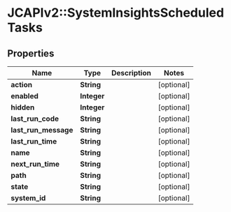 # JCAPIv2::SystemInsightsScheduledTasks

## Properties
Name | Type | Description | Notes
------------ | ------------- | ------------- | -------------
**action** | **String** |  | [optional] 
**enabled** | **Integer** |  | [optional] 
**hidden** | **Integer** |  | [optional] 
**last_run_code** | **String** |  | [optional] 
**last_run_message** | **String** |  | [optional] 
**last_run_time** | **String** |  | [optional] 
**name** | **String** |  | [optional] 
**next_run_time** | **String** |  | [optional] 
**path** | **String** |  | [optional] 
**state** | **String** |  | [optional] 
**system_id** | **String** |  | [optional] 

